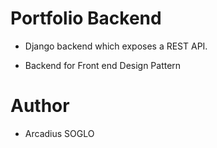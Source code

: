 # Portfolio Backend

* Django backend which exposes a REST API.

* Backend for Front end Design Pattern

# Author

* Arcadius SOGLO

